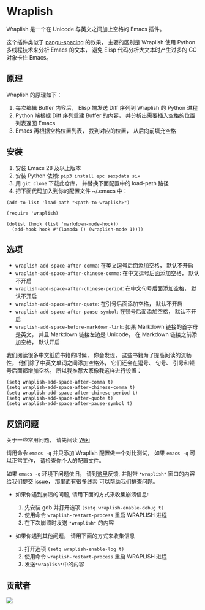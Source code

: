 # Wraplish

Wraplish 是一个在 Unicode 与英文之间加上空格的 Emacs 插件。

这个插件类似于 [pangu-spacing](https://github.com/coldnew/pangu-spacing) 的效果， 主要的区别是 Wraplish 使用 Python 多线程技术来分析 Emacs 的文本， 避免 Elisp 代码分析大文本时产生过多的 GC 对象卡住 Emacs。

## 原理

Wraplish 的原理如下：

1. 每次编辑 Buffer 内容后， Elisp 端发送 Diff 序列到 Wraplish 的 Python 进程
2. Python 端根据 Diff 序列重建 Buffer 的内容， 并分析出需要插入空格的位置列表返回 Emacs
3. Emacs 再根据空格位置列表， 找到对应的位置， 从后向前填充空格

## 安装

1. 安装 Emacs 28 及以上版本
2. 安装 Python 依赖: `pip3 install epc sexpdata six`
3. 用 `git clone` 下载此仓库， 并替换下面配置中的 load-path 路径
4. 把下面代码加入到你的配置文件 ~/.emacs 中：

```elisp
(add-to-list 'load-path "<path-to-wraplish>")

(require 'wraplish)

(dolist (hook (list 'markdown-mode-hook))
  (add-hook hook #'(lambda () (wraplish-mode 1))))
```

## 选项
* `wraplish-add-space-after-comma`: 在英文逗号后面添加空格， 默认不开启
* `wraplish-add-space-after-chinese-comma`: 在中文逗号后面添加空格， 默认不开启
* `wraplish-add-space-after-chinese-period`: 在中文句号后面添加空格， 默认不开启
* `wraplish-add-space-after-quote`: 在引号后面添加空格， 默认不开启
* `wraplish-add-space-after-pause-symbol`: 在顿号后面添加空格， 默认不开启
* `wraplish-add-space-before-markdown-link`: 如果 Markdown 链接的首字母是英文， 并且 Markdown 链接左边是 Unicode， 在 Markdown 链接之前添加空格， 默认开启

我们阅读很多中文纸质书籍的时候， 你会发现， 这些书籍为了提高阅读的流畅性， 他们除了中英文单词之间添加空格外， 它们还会在逗号、 句号、 引号和顿号后面都增加空格。 所以我推荐大家像我这样进行设置：

```elisp
(setq wraplish-add-space-after-comma t)
(setq wraplish-add-space-after-chinese-comma t)
(setq wraplish-add-space-after-chinese-period t)
(setq wraplish-add-space-after-quote t)
(setq wraplish-add-space-after-pause-symbol t)
```

## 反馈问题

关于一些常用问题， 请先阅读
[Wiki](https://github.com/manateelazycat/wraplish/wiki)

请用命令 `emacs -q` 并只添加 Wraplish 配置做一个对比测试， 如果 `emacs -q` 可以正常工作， 请检查你个人的配置文件。

如果 `emacs -q` 环境下问题依旧， 请到[这里](https://github.com/manateelazycat/wraplish/issues/new)反馈, 并附带 `*wraplish*` 窗口的内容给我们提交 issue， 那里面有很多线索 可以帮助我们排查问题。

- 如果你遇到崩溃的问题, 请用下面的方式来收集崩溃信息:

  1. 先安装 gdb 并打开选项 `(setq wraplish-enable-debug t)`
  2. 使用命令 `wraplish-restart-process` 重启 WRAPLISH 进程
  3. 在下次崩溃时发送 `*wraplish*` 的内容

- 如果你遇到其他问题， 请用下面的方式来收集信息
  1. 打开选项 `(setq wraplish-enable-log t)`
  2. 使用命令 `wraplish-restart-process` 重启 WRAPLISH 进程
  3. 发送`*wraplish*`中的内容

## 贡献者

<a href = "https://github.com/manateelazycat/wraplish/graphs/contributors">
  <img src = "https://contrib.rocks/image?repo=manateelazycat/wraplish"/>
</a>
